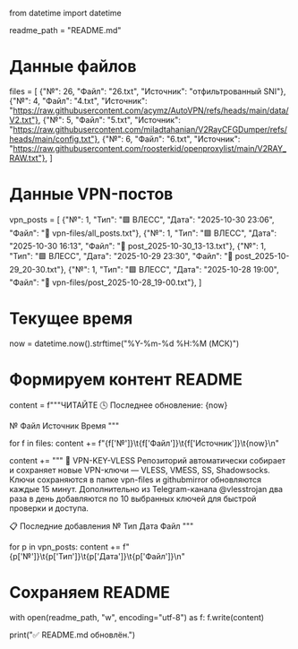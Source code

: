 from datetime import datetime

readme_path = "README.md"

# Данные файлов
files = [
    {"№": 26, "Файл": "26.txt", "Источник": "отфильтрованный SNI"},
    {"№": 4, "Файл": "4.txt", "Источник": "https://raw.githubusercontent.com/acymz/AutoVPN/refs/heads/main/data/V2.txt"},
    {"№": 5, "Файл": "5.txt", "Источник": "https://raw.githubusercontent.com/miladtahanian/V2RayCFGDumper/refs/heads/main/config.txt"},
    {"№": 6, "Файл": "6.txt", "Источник": "https://raw.githubusercontent.com/roosterkid/openproxylist/main/V2RAY_RAW.txt"},
]

# Данные VPN-постов
vpn_posts = [
    {"№": 1, "Тип": "🟩 ВЛЕСС", "Дата": "2025-10-30 23:06", "Файл": "📄 vpn-files/all_posts.txt"},
    {"№": 1, "Тип": "🟩 ВЛЕСС", "Дата": "2025-10-30 16:13", "Файл": "📄 post_2025-10-30_13-13.txt"},
    {"№": 1, "Тип": "🟩 ВЛЕСС", "Дата": "2025-10-29 23:30", "Файл": "📄 post_2025-10-29_20-30.txt"},
    {"№": 1, "Тип": "🟩 ВЛЕСС", "Дата": "2025-10-28 19:00", "Файл": "📄 vpn-files/post_2025-10-28_19-00.txt"},
]

# Текущее время
now = datetime.now().strftime("%Y-%m-%d %H:%M (МСК)")

# Формируем контент README
content = f"""ЧИТАЙТЕ
🕓 Последнее обновление: {now}

№	Файл	Источник	Время
"""

for f in files:
    content += f"{f['№']}\t{f['Файл']}\t{f['Источник']}\t{now}\n"

content += """
🔐 VPN-KEY-VLESS
Репозиторий автоматически собирает и сохраняет новые VPN-ключи — VLESS, VMESS, SS, Shadowsocks.
Ключи сохраняются в папке vpn-files и githubmirror обновляются каждые 15 минут.
Дополнительно из Telegram-канала @vlesstrojan два раза в день добавляются по 10 выбранных ключей для быстрой проверки и доступа.

📋 Последние добавления
№	Тип	Дата	Файл
"""

for p in vpn_posts:
    content += f"{p['№']}\t{p['Тип']}\t{p['Дата']}\t{p['Файл']}\n"

# Сохраняем README
with open(readme_path, "w", encoding="utf-8") as f:
    f.write(content)

print("✅ README.md обновлён.")
